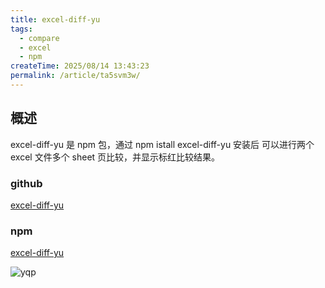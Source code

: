 ```yaml
---
title: excel-diff-yu
tags:
  - compare
  - excel
  - npm
createTime: 2025/08/14 13:43:23
permalink: /article/ta5svm3w/
---
```


## 概述

excel-diff-yu 是 npm 包，通过 npm istall excel-diff-yu 安装后
可以进行两个 excel 文件多个 sheet 页比较，并显示标红比较结果。

### github

[excel-diff-yu](https://github.com/huyunan/excel-diff-yu)

### npm

[excel-diff-yu](https://www.npmjs.com/package/excel-diff-yu)

![yqp](/repositories/npm1.png)

<CustomComponent />
